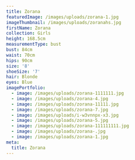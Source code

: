 ```yaml
---
title: Zorana
featuredImage: /images/uploads/zorana-1.jpg
imageThumbnail: /images/uploads/zoranahs.jpg
firstName: Zorana
collection: Girls
height: 168.5cm
measurementType: bust
bust: 84cm
waist: 70cm
hips: 90cm
size: '8'
shoeSize: '7'
hair: Blonde
eyes: Blue
imagePortfolio:
  - image: /images/uploads/zorana-1111111.jpg
  - image: /images/uploads/zorana-4.jpg
  - image: /images/uploads/zorana-11111.jpg
  - image: /images/uploads/zorana-7.jpg
  - image: /images/uploads/i-w3vnnpx-x3.jpg
  - image: /images/uploads/zorana-5.jpg
  - image: /images/uploads/zorana-111111111.jpg
  - image: /images/uploads/zorana-.jpg
  - image: /images/uploads/zorana-1.jpg
meta:
  title: Zorana
---
```


